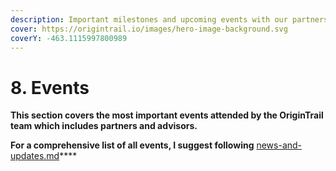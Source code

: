 ```yaml
---
description: Important milestones and upcoming events with our partners.
cover: https://origintrail.io/images/hero-image-background.svg
coverY: -463.1115997800989
---
```


# 8. Events

**This section covers the most important events attended by the OriginTrail team which includes partners and advisors.**

**For a comprehensive list of all events, I suggest following**  [news-and-updates.md](../../introduction/news-and-updates.md "mention")****

